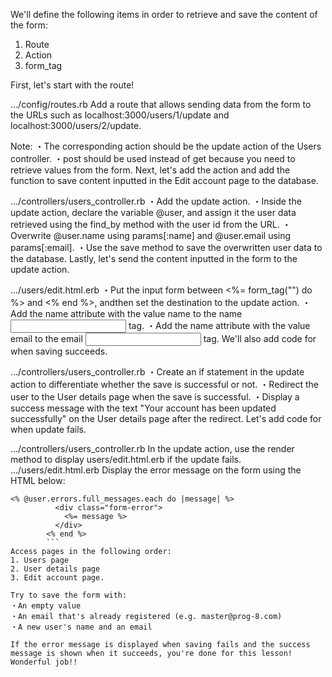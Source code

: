 We'll define the following items in order to retrieve and save the content of the form:
1. Route
2. Action
3. form_tag
 
First, let's start with the route!
  
.../config/routes.rb
Add a route that allows sending data from the form to the URLs such as localhost:3000/users/1/update and localhost:3000/users/2/update.
 
Note: 
・The corresponding action should be the update action of the Users controller.
・post should be used instead of get because you need to retrieve values from the form.
Next, let's add the action and add the function to save content inputted in the Edit account page to the database.
  
.../controllers/users_controller.rb
・Add the update action.
・Inside the update action, declare the variable @user, and assign it the user data retrieved using the find_by method with the user id from the URL.
・Overwrite @user.name using params[:name] and @user.email using params[:email].
・Use the save method to save the overwritten user data to the database.
Lastly, let's send the content inputted in the form to the update action.
  
.../users/edit.html.erb
・Put the input form between <%= form_tag("") do %> and <% end %>, andthen set the destination to the update action.
・Add the name attribute with the value name to the name <input> tag.
・Add the name attribute with the value email to the email <input> tag.
We'll also add code for when saving succeeds.
  
.../controllers/users_controller.rb
・Create an if statement in the update action to differentiate whether the save is successful or not.
・Redirect the user to the User details page when the save is successful.
・Display a success message with the text "Your account has been updated successfully" on the User details page after the redirect.
Let's add code for when update fails.
  
.../controllers/users_controller.rb
In the update action, use the render method to display users/edit.html.erb if the update fails.
.../users/edit.html.erb
Display the error message on the form using the HTML below:
```
<% @user.errors.full_messages.each do |message| %>
          <div class="form-error">
            <%= message %>
          </div>
        <% end %>
        ```
Access pages in the following order:
1. Users page
2. User details page
3. Edit account page.
 
Try to save the form with:
・An empty value
・An email that's already registered (e.g. master@prog-8.com)
・A new user's name and an email
 
If the error message is displayed when saving fails and the success message is shown when it succeeds, you're done for this lesson!
Wonderful job!!
